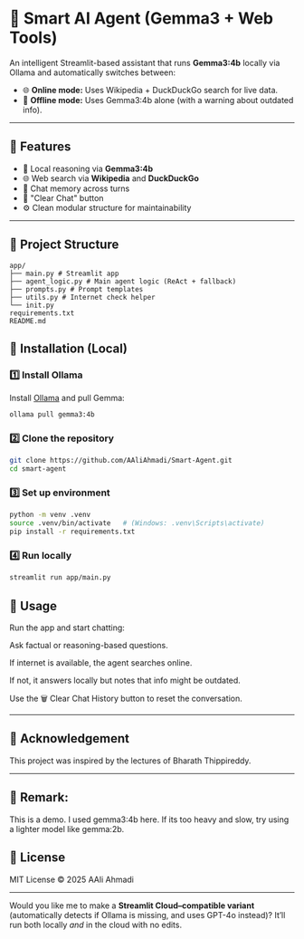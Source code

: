 # 🤖 Smart AI Agent (Gemma3 + Web Tools)

An intelligent Streamlit-based assistant that runs **Gemma3:4b** locally via Ollama and automatically switches between:

- 🌐 **Online mode:** Uses Wikipedia + DuckDuckGo search for live data.
- 📴 **Offline mode:** Uses Gemma3:4b alone (with a warning about outdated info).

---

## 🚀 Features

- 🧠 Local reasoning via **Gemma3:4b**
- 🌐 Web search via **Wikipedia** and **DuckDuckGo**
- 💬 Chat memory across turns
- 🧹 "Clear Chat" button
- ⚙️ Clean modular structure for maintainability

---

## 🧱 Project Structure

```
app/
├── main.py # Streamlit app
├── agent_logic.py # Main agent logic (ReAct + fallback)
├── prompts.py # Prompt templates
├── utils.py # Internet check helper
└── init.py
requirements.txt
README.md
```





## 🧩 Installation (Local)

### 1️⃣ Install Ollama
Install [Ollama](https://ollama.com/download) and pull Gemma:

```bash
ollama pull gemma3:4b
```

### 2️⃣ Clone the repository
```bash
git clone https://github.com/AAliAhmadi/Smart-Agent.git
cd smart-agent
```

### 3️⃣ Set up environment
```bash
python -m venv .venv
source .venv/bin/activate   # (Windows: .venv\Scripts\activate)
pip install -r requirements.txt
```

### 4️⃣ Run locally
```bash
streamlit run app/main.py
```

## 🧠 Usage

Run the app and start chatting:

Ask factual or reasoning-based questions.

If internet is available, the agent searches online.

If not, it answers locally but notes that info might be outdated.

Use the 🗑️ Clear Chat History button to reset the conversation.

---

## 🙏 Acknowledgement
This project was inspired by the lectures of Bharath Thippireddy.

---

## 🧠 Remark: 

This is a demo. I used gemma3:4b here. If its too heavy and slow, try using a lighter model like gemma:2b.


## 📄 License

MIT License © 2025 AAli Ahmadi

---

Would you like me to make a **Streamlit Cloud–compatible variant** (automatically detects if Ollama is missing, and uses GPT-4o instead)? It’ll run both locally *and* in the cloud with no edits.


